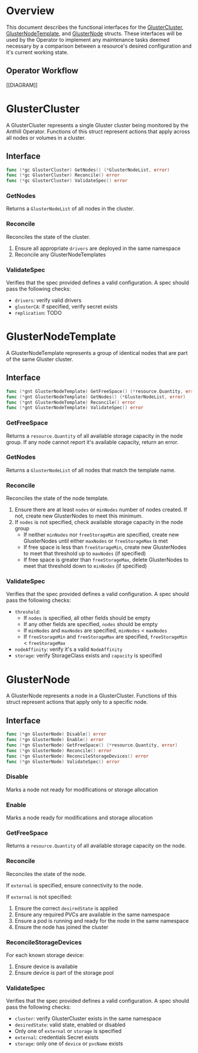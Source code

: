 # Overview

This document describes the functional interfaces for the
[GlusterCluster,
GlusterNodeTemplate](../pkg/apis/operator/v1alpha1/glustercluster_types.go),
and [GlusterNode](../pkg/apis/operator/v1alpha1/glusternode_types.go) structs.
These interfaces will be used by the Operator to implement any maintenance
tasks deemed necessary by a comparison between a resource's desired
configuration and it's current working state.

## Operator Workflow

[[DIAGRAM]]

# GlusterCluster

A GlusterCluster represents a single Gluster cluster being monitored by the
Anthill Operator. Functions of this struct represent actions that apply across
all nodes or volumes in a cluster.

## Interface

```go
func (*gc GlusterCluster) GetNodes() (*GlusterNodeList, error)
func (*gc GlusterCluster) Reconcile() error
func (*gc GlusterCluster) ValidateSpec() error
```

### GetNodes

Returns a `GlusterNodeList` of all nodes in the cluster.

### Reconcile

Reconciles the state of the cluster.

1. Ensure all appropriate `drivers` are deployed in the same namespace
1. Reconcile any GlusterNodeTemplates

### ValidateSpec

Verifies that the spec provided defines a valid configuration. A spec should
pass the following checks:

* `drivers`: verify valid drivers
* `glusterCA`: if specified, verify secret exists
* `replication`: TODO

# GlusterNodeTemplate

A GlusterNodeTemplate represents a group of identical nodes that are part of the same Gluster cluster.

## Interface

```go
func (*gnt GlusterNodeTemplate) GetFreeSpace() (*resource.Quantity, error)
func (*gnt GlusterNodeTemplate) GetNodes() (*GlusterNodeList, error)
func (*gnt GlusterNodeTemplate) Reconcile() error
func (*gnt GlusterNodeTemplate) ValidateSpec() error
```

### GetFreeSpace

Returns a `resource.Quantity` of all available storage capacity in the node
group. If any node cannot report it's available capacity, return an error.

### GetNodes

Returns a `GlusterNodeList` of all nodes that match the template name.

### Reconcile

Reconciles the state of the node template.

1. Ensure there are at least `nodes` or `minNodes` number of nodes created. If
   not, create new GlusterNodes to meet this minimum.
1. If `nodes` is not specified, check available storage capacity in the node
   group
    * If neither `minNodes` nor `freeStorageMin` are specified, create new
      GlusterNodes until either `maxNodes` or `freeStorageMax` is met
    * If free space is less than `freeStorageMin`, create new GlusterNodes to
      meet that threshold up to `maxNodes` (if specified)
    * If free space is greater than `freeStorageMax`, delete GlusterNodes to
      meet that threshold down to `minNodes` (if specified)

### ValidateSpec

Verifies that the spec provided defines a valid configuration. A spec should
pass the following checks:

* `threshold`:
  * If `nodes` is specified, all other fields should be empty
  * If any other fields are specified, `nodes` should be empty
  * If `minNodes` and `maxNodes` are specified, `minNodes` < `maxNodes`
  * If `freeStorageMin` and `freeStorageMax` are specified,
    `freeStorageMin` < `freeStorageMax`
* `nodeAffinity`: verify it's a valid `NodeAffinity`
* `storage`: verify StorageClass exists and `capacity` is specified

# GlusterNode

A GlusterNode represents a node in a GlusterCluster. Functions of this struct
represent actions that apply only to a specific node.

## Interface

```go
func (*gn GlusterNode) Disable() error
func (*gn GlusterNode) Enable() error
func (*gn GlusterNode) GetFreeSpace() (*resource.Quantity, error)
func (*gn GlusterNode) Reconcile() error
func (*gn GlusterNode) ReconcileStorageDevices() error
func (*gn GlusterNode) ValidateSpec() error
```

### Disable

Marks a node not ready for modifications or storage allocation

### Enable

Marks a node ready for modifications and storage allocation

### GetFreeSpace

Returns a `resource.Quantity` of all available storage capacity on the node.

### Reconcile

Reconciles the state of the node.

If `external` is specified, ensure connectivity to the node.

If `external` is not specified:

1. Ensure the correct `desiredState` is applied
1. Ensure any required PVCs are available in the same namespace
1. Ensure a pod is running and ready for the node in the same namespace
1. Ensure the node has joined the cluster

### ReconcileStorageDevices

For each known storage device:

1. Ensure device is available
1. Ensure device is part of the storage pool

### ValidateSpec

Verifies that the spec provided defines a valid configuration. A spec should
pass the following checks:

* `cluster`: verify GlusterCluster exists in the same namespace
* `desiredState`: valid state, enabled or disabled
* Only one of `external` or `storage` is specified
* `external`: credentials Secret exists
* `storage`: only one of `device` or `pvcName` exists

